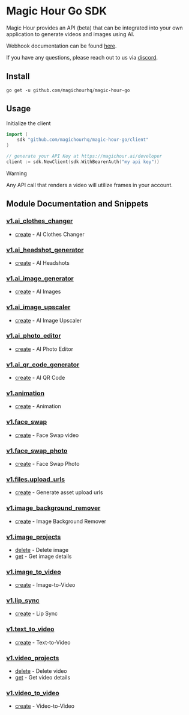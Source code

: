 # Magic Hour Go SDK

Magic Hour provides an API (beta) that can be integrated into your own application to generate videos and images using AI.

Webhook documentation can be found [here](https://magichour.ai/docs/webhook).

If you have any questions, please reach out to us via [discord](https://discord.gg/JX5rgsZaJp).

## Install

```
go get -u github.com/magichourhq/magic-hour-go
```

## Usage

Initialize the client

```go
import (
	sdk "github.com/magichourhq/magic-hour-go/client"
)

// generate your API Key at https://magichour.ai/developer
client := sdk.NewClient(sdk.WithBearerAuth("my api key"))
```

> [!WARNING]
> Any API call that renders a video will utilize frames in your account.

## Module Documentation and Snippets

### [v1.ai_clothes_changer](resources/v1/ai_clothes_changer/README.md)

- [create](resources/v1/ai_clothes_changer/README.md#create) - AI Clothes Changer

### [v1.ai_headshot_generator](resources/v1/ai_headshot_generator/README.md)

- [create](resources/v1/ai_headshot_generator/README.md#create) - AI Headshots

### [v1.ai_image_generator](resources/v1/ai_image_generator/README.md)

- [create](resources/v1/ai_image_generator/README.md#create) - AI Images

### [v1.ai_image_upscaler](resources/v1/ai_image_upscaler/README.md)

- [create](resources/v1/ai_image_upscaler/README.md#create) - AI Image Upscaler

### [v1.ai_photo_editor](resources/v1/ai_photo_editor/README.md)

- [create](resources/v1/ai_photo_editor/README.md#create) - AI Photo Editor

### [v1.ai_qr_code_generator](resources/v1/ai_qr_code_generator/README.md)

- [create](resources/v1/ai_qr_code_generator/README.md#create) - AI QR Code

### [v1.animation](resources/v1/animation/README.md)

- [create](resources/v1/animation/README.md#create) - Animation

### [v1.face_swap](resources/v1/face_swap/README.md)

- [create](resources/v1/face_swap/README.md#create) - Face Swap video

### [v1.face_swap_photo](resources/v1/face_swap_photo/README.md)

- [create](resources/v1/face_swap_photo/README.md#create) - Face Swap Photo

### [v1.files.upload_urls](resources/v1/files/upload_urls/README.md)

- [create](resources/v1/files/upload_urls/README.md#create) - Generate asset upload urls

### [v1.image_background_remover](resources/v1/image_background_remover/README.md)

- [create](resources/v1/image_background_remover/README.md#create) - Image Background Remover

### [v1.image_projects](resources/v1/image_projects/README.md)

- [delete](resources/v1/image_projects/README.md#delete) - Delete image
- [get](resources/v1/image_projects/README.md#get) - Get image details

### [v1.image_to_video](resources/v1/image_to_video/README.md)

- [create](resources/v1/image_to_video/README.md#create) - Image-to-Video

### [v1.lip_sync](resources/v1/lip_sync/README.md)

- [create](resources/v1/lip_sync/README.md#create) - Lip Sync

### [v1.text_to_video](resources/v1/text_to_video/README.md)

- [create](resources/v1/text_to_video/README.md#create) - Text-to-Video

### [v1.video_projects](resources/v1/video_projects/README.md)

- [delete](resources/v1/video_projects/README.md#delete) - Delete video
- [get](resources/v1/video_projects/README.md#get) - Get video details

### [v1.video_to_video](resources/v1/video_to_video/README.md)

- [create](resources/v1/video_to_video/README.md#create) - Video-to-Video

<!-- MODULE DOCS END -->
